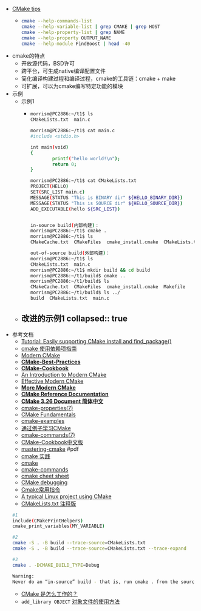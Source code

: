 - [CMake tips](https://github.com/sailorhero/cmake_study/blob/master/README.md)
	- ```bash
	  cmake --help-commands-list
	  cmake --help-variable-list | grep CMAKE | grep HOST
	  cmake --help-property-list | grep NAME
	  cmake --help-property OUTPUT_NAME
	  cmake --help-module FindBoost | head -40
	  ```
- cmake的特点
	- 开放源代码，BSD许可
	- 跨平台，可生成native编译配置文件
	- 简化编译构建过程和编译过程，cmake的工具链：cmake + make
	- 可扩展，可以为cmake编写特定功能的模块
- 示例
	- 示例1
		- ```bash
		  morrism@PC2886:~/t1$ ls
		  CMakeLists.txt  main.c
		  
		  morrism@PC2886:~/t1$ cat main.c
		  #include <stdio.h>
		  
		  int main(void)
		  {
		          printf("hello world!\n");
		          return 0;
		  }
		  
		  morrism@PC2886:~/t1$ cat CMakeLists.txt
		  PROJECT(HELLO)
		  SET(SRC_LIST main.c)
		  MESSAGE(STATUS "This is BINARY dir" ${HELLO_BINARY_DIR})
		  MESSAGE(STATUS "This is SOURCE dir" ${HELLO_SOURCE_DIR})
		  ADD_EXECUTABLE(hello ${SRC_LIST})
		  
		  
		  in-source build(内部构建)：
		  morrism@PC2886:~/t1$ cmake .
		  morrism@PC2886:~/t1$ ls
		  CMakeCache.txt  CMakeFiles  cmake_install.cmake  CMakeLists.txt  hello  main.c  Makefile
		  
		  out-of-source build(外部构建)：
		  morrism@PC2886:~/t1$ ls
		  CMakeLists.txt  main.c
		  morrism@PC2886:~/t1$ mkdir build && cd build
		  morrism@PC2886:~/t1/build$ cmake ..
		  morrism@PC2886:~/t1/build$ ls
		  CMakeCache.txt  CMakeFiles  cmake_install.cmake  Makefile
		  morrism@PC2886:~/t1/build$ ls ../
		  build  CMakeLists.txt  main.c
		  ```
	- 改进的示例1
	  collapsed:: true
		-
- 参考文档
	- [Tutorial: Easily supporting CMake install and find_package()](https://www.foonathan.net/2016/03/cmake-install/#content)
	- [cmake 使用依赖项指南](https://runebook.dev/zh/docs/cmake/guide/using-dependencies/index#guide:Using%20Dependencies%20Guide)
	- [Modern CMake](https://xiazuomo.gitbook.io/modern-cmake-chinese/introduction)
	- [**CMake-Best-Practices**](https://github.com/PacktPublishing/CMake-Best-Practices)
	- [**CMake-Cookbook**](https://github.com/PacktPublishing/CMake-Cookbook/tree/master)
	- [An Introduction to Modern CMake](https://cliutils.gitlab.io/modern-cmake/)
	- [Effective Modern CMake](https://gist.github.com/mbinna/c61dbb39bca0e4fb7d1f73b0d66a4fd1)
	- [**More Modern CMake**](https://hsf-training.github.io/hsf-training-cmake-webpage/)
	- [**CMake Reference Documentation**](https://cmake.org/cmake/help/latest/index.html)
	- [**CMake 3.26 Document 简体中文**](https://runebook.dev/zh/docs/cmake/-index-)
	- [cmake-properties(7)](https://hsf-training.github.io/hsf-training-cmake-webpage/05-variables/index.html)
	- [CMake Fundamentals](https://jeremimucha.com/category/cmake/)
	- [cmake-examples](https://github.com/ttroy50/cmake-examples)
	- [通过例子学习CMake](https://sfumecjf.github.io/cmake-examples-Chinese/)
	- [cmake-commands(7)](https://cmake.org/cmake/help/latest/manual/cmake-commands.7.html#id2)
	- [CMake-Cookbook中文版](https://github.com/xiaoweiChen/CMake-Cookbook/tree/master/content)
	- [mastering-cmake](https://lrita.github.io/images/posts/cplusplus/mastering-cmake.pdf) #pdf
	- [cmake 实践](https://cmake.readthedocs.io/en/latest/index.html#)
	- [cmake](https://cmake.org/cmake/help/latest/manual/cmake.1.html)
	- [cmake-commands](https://cmake.org/cmake/help/latest/manual/cmake-commands.7.html#id2)
	- [cmake cheet sheet](https://cppcheatsheet.com/notes/cmake_basic.html)
	- [CMake debugging](https://cliutils.gitlab.io/modern-cmake/chapters/features/debug.html)
	- [Cmake常用指令](https://github.com/Liuyvjin/notebook/blob/master/Cmake/Cmake%E5%B8%B8%E7%94%A8%E5%91%BD%E4%BB%A4.md)
	- [A typical Linux project using CMake](https://www.kaizou.org/2014/11/typical-cmake-project.html)
	- [CMakeLists.txt 注释版](https://github.com/gongluck/CVIP/blob/master/code/cmake/CMakeLists.txt)
	```bash
	#1
	include(CMakePrintHelpers)
	cmake_print_variables(MY_VARIABLE)

	#2
	cmake -S . -B build --trace-source=CMakeLists.txt
	cmake -S . -B build --trace-source=CMakeLists.txt --trace-expand

	#3
	cmake . -DCMAKE_BUILD_TYPE=Debug

	Warning:
	Never do an “in-source” build - that is, run cmake . from the source directory. It will pollute your source directory with build outputs, CMake configuration files, and will disable out-of-source builds. 
	```
	- [CMake 是怎么工作的？](https://www.tisonkun.org/2022/04/15/how-cmake-works/)
	- `add_library OBJECT`
		[对象文件的使用方法](https://wangshuyi.cn/2024/03/30/%E5%AF%B9%E8%B1%A1%E6%96%87%E4%BB%B6%E7%9A%84%E4%BD%BF%E7%94%A8%E6%96%B9%E6%B3%95/)